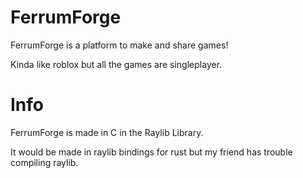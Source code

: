 # FerrumForge
 FerrumForge is a platform to make and share games!

 Kinda like roblox but all the games are singleplayer.

# Info
 FerrumForge is made in C in the Raylib Library.

 It would be made in raylib bindings for rust but my friend has trouble compiling raylib.
